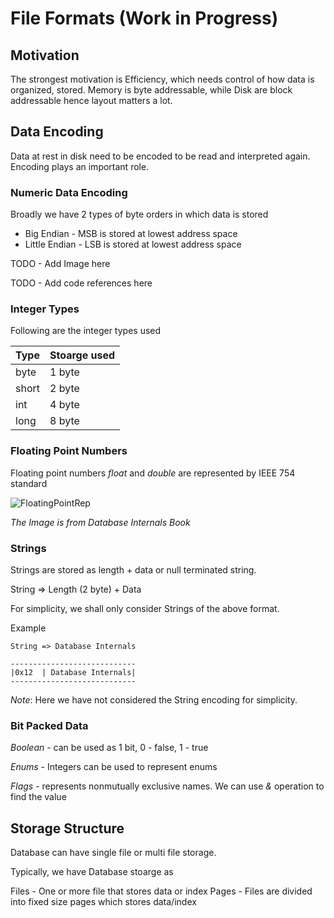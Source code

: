 # File Formats (Work in Progress)


## Motivation

The strongest motivation is Efficiency, which needs control of how data is organized, stored.
Memory is byte addressable, while Disk are block addressable hence layout matters a lot.

## Data Encoding

Data at rest in disk need to be encoded to be read and interpreted again. Encoding plays an important role.

### Numeric Data Encoding

Broadly we have 2 types of byte orders in which data is stored

- Big Endian - MSB is stored at lowest address space
- Little Endian - LSB is stored at lowest address space

TODO - Add Image here

TODO - Add code references here

### Integer Types

Following are the integer types used

| Type        | Stoarge used  |
| ----------- | -----------   |
| byte        | 1 byte        |
| short       | 2 byte        |
| int         | 4 byte        |
| long        | 8 byte        |

### Floating Point Numbers

Floating point numbers *float* and *double* are represented by IEEE 754 standard

![FloatingPointRep](https://github.com/ashishpaliwal007/database-internals-book-reading/assets/148831617/782c89b5-015f-4c0d-924d-453bafbfaa39)

*The Image is from Database Internals Book*


### Strings

Strings are stored as length + data or null terminated string.

String => Length (2 byte) + Data

For simplicity, we shall only consider Strings of the above format.

Example

```
String => Database Internals

----------------------------
|0x12  | Database Internals|
----------------------------
```
_Note_: Here we have not considered the String encoding for simplicity. 


### Bit Packed Data

*Boolean* - can be used as 1 bit, 0 - false, 1 - true

*Enums* - Integers can be used to represent enums

*Flags* - represents nonmutually exclusive names. We can use *&* operation to find the value

## Storage Structure

Database can have single file or multi file storage. 

Typically, we have Database stoarge as 

Files - One or more file that stores data or index
Pages - Files are divided into fixed size pages which stores data/index

